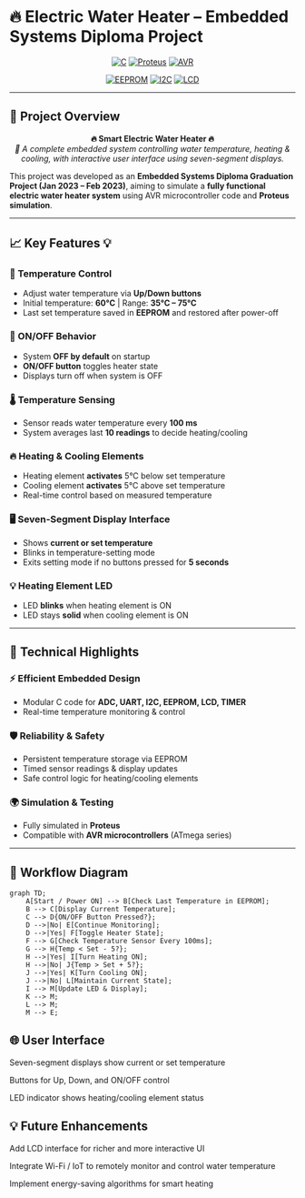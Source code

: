 # 🔥 Electric Water Heater – Embedded Systems Diploma Project  

<div align="center">

[![C](https://img.shields.io/badge/C-555555?style=for-the-badge&logo=c&logoColor=white)](https://en.wikipedia.org/wiki/C_(programming_language))
[![Proteus](https://img.shields.io/badge/Proteus-FF6F61?style=for-the-badge)](https://www.labcenter.com/)
[![AVR](https://img.shields.io/badge/AVR-007ACC?style=for-the-badge&logo=avrdude&logoColor=white)](https://www.microchip.com/en-us/products/microcontrollers-and-microprocessors/8-bit-mcus/avr-mcus)

[![EEPROM](https://img.shields.io/badge/EEPROM-0F52BA?style=for-the-badge)](https://en.wikipedia.org/wiki/EEPROM)
[![I2C](https://img.shields.io/badge/I2C-FFB000?style=for-the-badge)](https://en.wikipedia.org/wiki/I%C2%B2C)
[![LCD](https://img.shields.io/badge/LCD-4CAF50?style=for-the-badge)](https://en.wikipedia.org/wiki/Liquid-crystal_display)

</div>

---

## 🌊 **Project Overview**  

<div align="center">

**🔥 Smart Electric Water Heater 🔥**  
*🚀 A complete embedded system controlling water temperature, heating & cooling, with interactive user interface using seven-segment displays.*  

</div>

This project was developed as an **Embedded Systems Diploma Graduation Project (Jan 2023 – Feb 2023)**, aiming to simulate a **fully functional electric water heater system** using AVR microcontroller code and **Proteus simulation**.  

---

## 📈 **Key Features** 💡  

### 🎯 Temperature Control
- Adjust water temperature via **Up/Down buttons**  
- Initial temperature: **60°C** | Range: **35°C – 75°C**  
- Last set temperature saved in **EEPROM** and restored after power-off  

### 🔌 ON/OFF Behavior
- System **OFF by default** on startup  
- **ON/OFF button** toggles heater state  
- Displays turn off when system is OFF  

### 🌡️ Temperature Sensing
- Sensor reads water temperature every **100 ms**  
- System averages last **10 readings** to decide heating/cooling  

### 🔥 Heating & Cooling Elements
- Heating element **activates** 5°C below set temperature  
- Cooling element **activates** 5°C above set temperature  
- Real-time control based on measured temperature  

### 🖥️ Seven-Segment Display Interface
- Shows **current or set temperature**  
- Blinks in temperature-setting mode  
- Exits setting mode if no buttons pressed for **5 seconds**  

### 💡 Heating Element LED
- LED **blinks** when heating element is ON  
- LED stays **solid** when cooling element is ON  

---

## 🚀 **Technical Highlights**  

### ⚡ Efficient Embedded Design
- Modular C code for **ADC, UART, I2C, EEPROM, LCD, TIMER**  
- Real-time temperature monitoring & control  

### 🛡️ Reliability & Safety
- Persistent temperature storage via EEPROM  
- Timed sensor readings & display updates  
- Safe control logic for heating/cooling elements  

### 🌍 Simulation & Testing
- Fully simulated in **Proteus**  
- Compatible with **AVR microcontrollers** (ATmega series)  

---

## 🎨 **Workflow Diagram**

```mermaid
graph TD;
    A[Start / Power ON] --> B[Check Last Temperature in EEPROM];
    B --> C[Display Current Temperature];
    C --> D{ON/OFF Button Pressed?};
    D -->|No| E[Continue Monitoring];
    D -->|Yes| F[Toggle Heater State];
    F --> G[Check Temperature Sensor Every 100ms];
    G --> H{Temp < Set - 5?};
    H -->|Yes| I[Turn Heating ON];
    H -->|No| J{Temp > Set + 5?};
    J -->|Yes| K[Turn Cooling ON];
    J -->|No| L[Maintain Current State];
    I --> M[Update LED & Display];
    K --> M;
    L --> M;
    M --> E;
```
## 🌐 User Interface
<div align="left">

Seven-segment displays show current or set temperature

Buttons for Up, Down, and ON/OFF control

LED indicator shows heating/cooling element status

</div>

## 💡 Future Enhancements

<div align="left">

Add LCD interface for richer and more interactive UI

Integrate Wi-Fi / IoT to remotely monitor and control water temperature

Implement energy-saving algorithms for smart heating

</div>
